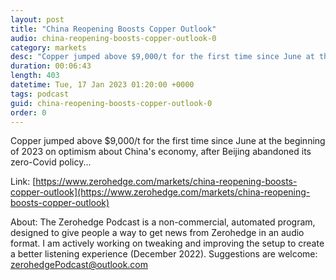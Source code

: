```yaml
---
layout: post
title: "China Reopening Boosts Copper Outlook"
audio: china-reopening-boosts-copper-outlook-0
category: markets
desc: "Copper jumped above $9,000/t for the first time since June at the beginning of 2023 on optimism about China's economy, after Beijing abandoned its zero-Covid policy..."
duration: 00:06:43
length: 403
datetime: Tue, 17 Jan 2023 01:20:00 +0000
tags: podcast
guid: china-reopening-boosts-copper-outlook-0
order: 0
---
```

Copper jumped above $9,000/t for the first time since June at the beginning of 2023 on optimism about China's economy, after Beijing abandoned its zero-Covid policy...

Link: [https://www.zerohedge.com/markets/china-reopening-boosts-copper-outlook](https://www.zerohedge.com/markets/china-reopening-boosts-copper-outlook)

About: The Zerohedge Podcast is a non-commercial, automated program, designed to give people a way to get news from Zerohedge in an audio format.  I am actively working on tweaking and improving the setup to create a better listening experience (December 2022).  Suggestions are welcome: [zerohedgePodcast@outlook.com](mailto:zerohedgePodcast@outlook.com)